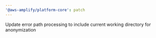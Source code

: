 ```yaml
---
'@aws-amplify/platform-core': patch
---
```


Update error path processing to include current working directory for anonymization
